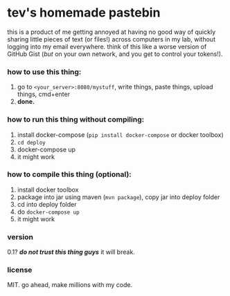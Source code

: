 # tev's homemade pastebin
this is a product of me getting annoyed at having no good way of quickly sharing little pieces of text (or files!) across computers in my lab, without logging into my email everywhere. think of this like a worse version of GitHub Gist (*but* on your own network, and you get to control your tokens!).

### how to use this thing:
1. go to `<your_server>:8080/mystuff`, write things, paste things, upload things, cmd+enter
2. __done.__

### how to run this thing without compiling:
1. install docker-compose (`pip install docker-compose` or docker toolbox)
2. `cd deploy`
3. docker-compose up
4. it might work

### how to compile this thing (optional):
1. install docker toolbox
2. package into jar using maven (`mvn package`), copy jar into deploy folder
3. cd into deploy folder
4. do `docker-compose up`
5. it might work

### version
0.1? ___do not trust this thing guys___ it will break.

### license
MIT. go ahead, make millions with my code.
